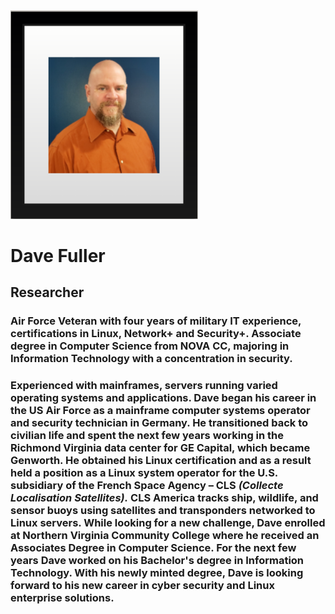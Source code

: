 <img src="../Photos_Gifs/Dave_Fuller.PNG" width="300">

# Dave Fuller #
## Researcher ##

### Air Force Veteran with four years of military IT experience, certifications in Linux, Network+ and Security+. Associate degree in Computer Science from NOVA CC, majoring in Information Technology with a concentration in security. ###

### Experienced with mainframes, servers running varied operating systems and applications. Dave began his career in the US Air Force as a mainframe computer systems operator and security technician in Germany. He transitioned back to civilian life and spent the next few years working in the Richmond Virginia data center for GE Capital, which became Genworth. He obtained his Linux certification and as a result held a position as a Linux system operator for the U.S. subsidiary of the French Space Agency – CLS *(Collecte Localisation Satellites).* CLS America tracks ship, wildlife, and sensor buoys using satellites and transponders networked to Linux servers. While looking for a new challenge, Dave enrolled at Northern Virginia Community College where he received an Associates Degree in Computer Science. For the next few years Dave worked on his Bachelor's degree in Information Technology. With his newly minted degree, Dave is looking forward to his new career in cyber security and Linux enterprise solutions.  ###